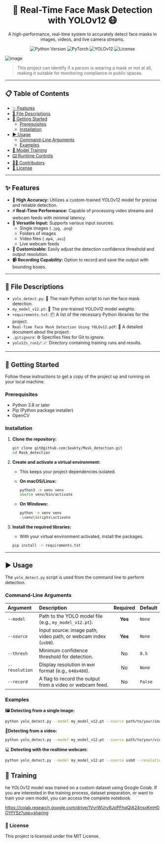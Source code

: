 <div align="center">

# 🚀 Real-Time Face Mask Detection with YOLOv12 😷

A high-performance, real-time system to accurately detect face masks in images, videos, and live camera streams.

<p>
  <img src="https://img.shields.io/badge/Python-3.8+-blue.svg" alt="Python Version">
  <img src="https://img.shields.io/badge/Framework-PyTorch-orange.svg" alt="PyTorch">
  <img src="https://img.shields.io/badge/Model-YOLOv12-purple.svg" alt="YOLOv12">
  <img src="https://img.shields.io/badge/License-MIT-green.svg" alt="License">
</p>

</div>

![image](https://github.com/user-attachments/assets/ce2e8f43-237a-44ab-a680-a53de0cf0660)


> This project can identify if a person is wearing a mask or not at all, making it suitable for monitoring compliance in public spaces.

---

## 📋 Table of Contents

- [✨ Features](#-features)
- [📂 File Descriptions](#-file-descriptions)
- [🏁 Getting Started](#-getting-started)
  - [Prerequisites](#prerequisites)
  - [Installation](#installation)
- [▶️ Usage](#️-usage)
  - [Command-Line Arguments](#command-line-arguments)
  - [Examples](#examples)
- [🧠 Model Training](#-model-training)
- [⌨️ Runtime Controls](#️-runtime-controls)
- [🧑‍💻 Contributors](#-contributors)
- [📜 License](#-license)

---

## ✨ Features

* **🎯 High Accuracy:** Utilizes a custom-trained YOLOv12 model for precise and reliable detection.
* **⚡ Real-Time Performance:** Capable of processing video streams and webcam feeds with minimal latency.
* **🔌 Versatile Input:** Supports various input sources:
    * Single images (`.jpg`, `.png`)
    * Folders of images
    * Video files (`.mp4`, `.avi`)
    * Live webcam feeds
* **🔧 Customizable:** Easily adjust the detection confidence threshold and output resolution.
* **📹 Recording Capability:** Option to record and save the output with bounding boxes.

---

## 📂 File Descriptions

* `yolo_detect.py`: 🐍 The main Python script to run the face mask detection.
* `my_model_v12.pt`: 🤖 The pre-trained YOLOv12 model weights.
* `requirements.txt`: 📦 A list of the necessary Python libraries for the project.
* `Real-Time Face Mask Detection Using YOLOv12.pdf`: 📄 A detailed document about the project.
* `.gitignore`: ⚙️ Specifies files for Git to ignore.
* `yolo12s_run1/`: 📈 Directory containing training runs and results.

---

## 🏁 Getting Started

Follow these instructions to get a copy of the project up and running on your local machine.

### Prerequisites

* Python 3.8 or later
* Pip (Python package installer)
* OpenCV

### Installation

1.  **Clone the repository:**
    ```sh
    git clone git@github.com:Seakty/Mask_detection.git
    cd Mask_detection
    ```

2.  **Create and activate a virtual environment:**
    * This keeps your project dependencies isolated.

    * **On macOS/Linux:**
        ```sh
        python3 -m venv venv
        source venv/bin/activate
        ```

    * **On Windows:**
        ```sh
        python -m venv venv
        .\venv\Scripts\activate
        ```

3.  **Install the required libraries:**
    * With your virtual environment activated, install the packages.
    ```sh
    pip install -r requirements.txt
    ```

---

## ▶️ Usage

The `yolo_detect.py` script is used from the command line to perform detection.

### Command-Line Arguments

| Argument       | Description                                                                                             | Required | Default |
| :------------- | :------------------------------------------------------------------------------------------------------ | :------: | :------ |
| `--model`      | Path to the YOLO model file (e.g., `my_model_v12.pt`).                                                   | **Yes** | `None`  |
| `--source`     | Input source: image path, video path, or webcam index (`usb0`).                                         | **Yes** | `None`  |
| `--thresh`     | Minimum confidence threshold for detection.                                                             |    No    | `0.5`   |
| `--resolution` | Display resolution in `WxH` format (e.g., `640x480`).                                                    |    No    | `None`  |
| `--record`     | A flag to record the output from a video or webcam feed.                                                |    No    | `False` |

### Examples

**🖼️ Detecting from a single image:**
```sh
python yolo_detect.py --model my_model_v12.pt --source path/to/your/image.jpg
```
🔴**Detecting from a video:**
```sh
python yolo_detect.py --model my_model_v12.pt --source path/to/your/video.mp4 --resolution 1280x720
```
💻 **Detecting with the realtime webcam:**
```sh
python yolo_detect.py --model my_model_v12.pt --source usb0 --resolution  1280x720
```
## 🧠 Training

he YOLOv12 model was trained on a custom dataset using Google Colab. If you are interested in the training process, dataset preparation, or want to train your own model, you can access the complete notebook.

https://colab.research.google.com/drive/1VvrWUryRJoPFhqQIA24nsxKmH0OYfYSz?usp=sharing

### 📜 License
This project is licensed under the MIT License.
